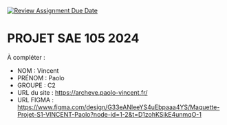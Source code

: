 [![Review Assignment Due Date](https://classroom.github.com/assets/deadline-readme-button-22041afd0340ce965d47ae6ef1cefeee28c7c493a6346c4f15d667ab976d596c.svg)](https://classroom.github.com/a/tqlspz30)
# PROJET SAE 105 2024

À compléter :

- NOM : Vincent
- PRÉNOM : Paolo
- GROUPE : C2
- URL du site : https://archeve.paolo-vincent.fr/
- URL FIGMA : https://www.figma.com/design/G33eANleeYS4uEbpaaa4YS/Maquette-Projet-S1-VINCENT-Paolo?node-id=1-2&t=D1zohKSikE4unmqO-1
